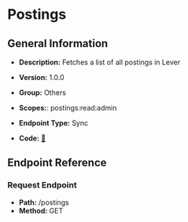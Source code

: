 # Postings

## General Information

- **Description:** Fetches a list of all postings in Lever

- **Version:** 1.0.0
- **Group:** Others
- **Scopes:**: postings:read:admin
- **Endpoint Type:** Sync
- **Code:** [🔗](https://github.com/NangoHQ/integration-templates/tree/main/integrations/lever-sandbox/syncs/postings.ts)

## Endpoint Reference

### Request Endpoint

- **Path:** /postings
- **Method:** GET

